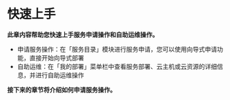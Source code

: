 # 快速上手
**此章内容帮助您快速上手服务申请操作和自助运维操作。**
- 申请服务操作：在「服务目录」模块进行服务申请，您可以使用向导式申请功能，直接开始向导式部署
- 自助运维：在「我的部署」菜单栏中查看服务部署、云主机或云资源的详细信息，并进行自助运维操作

**接下来的章节将介绍如何申请服务操作。**
